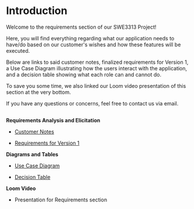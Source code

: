 # Introduction

Welcome to the requirements section of our SWE3313 Project! 

Here, you will find everything regarding what our application needs to have/do based on our customer's wishes and how these features will be executed.

Below are links to said customer notes, finalized requirements for Version 1, a Use Case Diagram illustrating how the users interact with the application, and a decision table showing what each role can and cannot do. 

To save you some time, we also linked our Loom video presentation of this section at the very bottom.

If you have any questions or concerns, feel free to contact us via email. 

##

**Requirements Analysis and Elicitation**
- [Customer Notes](Customer-Notes.md)

- [Requirements for Version 1](Requirements-Writing.md)

**Diagrams and Tables**

- [Use Case Diagram](Use-Case-Diagram.md)

- [Decision Table](Decision-Table.md)

**Loom Video**
- Presentation for Requirements section
